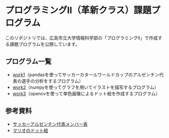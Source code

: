# プログラミングⅡ（革新クラス）課題プログラム
このリポジトリでは、広島市立大学情報科学部の「プログラミングⅡ」で作成する課題プログラムを公開しています。

## プログラム一覧
- [work1](https://github.com/kawaguchishion/Prog2kakushin/blob/main/work1.ipynb)（pandasを使ってサッカーカタールワールドカップのアルゼンチン代表の選手の分析をするプログラム）
- [work2](https://github.com/kawaguchishion/Prog2kakushin/blob/main/work2.ipynb)（numpyを使ってグラフを用いてイラストを描写するプログラム）
- [work3](https://github.com/kawaguchishion/Prog2kakushin/blob/main/work3.ipynb)（opencvを使って単色画像によるドット絵を作成するプログラム）

## 参考資料
- [サッカーアルゼンチン代表メンバー表](https://www.dazn.com/ja-JP/news/world-cup/argentina-qatar-team-member-world-cup-2022/j66azxqjdv2o1xwlvv94lh2bp)
- [マリオのドット絵](https://esu-kei.hatenadiary.org/entry/20100525/1274792029)
